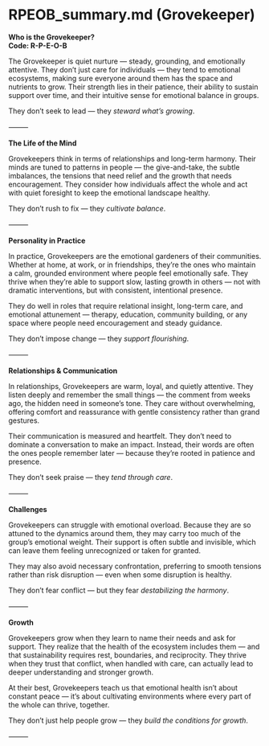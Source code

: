 # RPEOB_summary.md (Grovekeeper)

**Who is the Grovekeeper?**  
**Code: R-P-E-O-B**

The Grovekeeper is quiet nurture — steady, grounding, and emotionally attentive. They don’t just care for individuals — they tend to emotional ecosystems, making sure everyone around them has the space and nutrients to grow. Their strength lies in their patience, their ability to sustain support over time, and their intuitive sense for emotional balance in groups.

They don’t seek to lead — they *steward what’s growing*.

⸻

**The Life of the Mind**

Grovekeepers think in terms of relationships and long-term harmony. Their minds are tuned to patterns in people — the give-and-take, the subtle imbalances, the tensions that need relief and the growth that needs encouragement. They consider how individuals affect the whole and act with quiet foresight to keep the emotional landscape healthy.

They don’t rush to fix — they *cultivate balance*.

⸻

**Personality in Practice**

In practice, Grovekeepers are the emotional gardeners of their communities. Whether at home, at work, or in friendships, they’re the ones who maintain a calm, grounded environment where people feel emotionally safe. They thrive when they’re able to support slow, lasting growth in others — not with dramatic interventions, but with consistent, intentional presence.

They do well in roles that require relational insight, long-term care, and emotional attunement — therapy, education, community building, or any space where people need encouragement and steady guidance.

They don’t impose change — they *support flourishing*.

⸻

**Relationships & Communication**

In relationships, Grovekeepers are warm, loyal, and quietly attentive. They listen deeply and remember the small things — the comment from weeks ago, the hidden need in someone’s tone. They care without overwhelming, offering comfort and reassurance with gentle consistency rather than grand gestures.

Their communication is measured and heartfelt. They don’t need to dominate a conversation to make an impact. Instead, their words are often the ones people remember later — because they’re rooted in patience and presence.

They don’t seek praise — they *tend through care*.

⸻

**Challenges**

Grovekeepers can struggle with emotional overload. Because they are so attuned to the dynamics around them, they may carry too much of the group’s emotional weight. Their support is often subtle and invisible, which can leave them feeling unrecognized or taken for granted.

They may also avoid necessary confrontation, preferring to smooth tensions rather than risk disruption — even when some disruption is healthy.

They don’t fear conflict — but they fear *destabilizing the harmony*.

⸻

**Growth**

Grovekeepers grow when they learn to name their needs and ask for support. They realize that the health of the ecosystem includes them — and that sustainability requires rest, boundaries, and reciprocity. They thrive when they trust that conflict, when handled with care, can actually lead to deeper understanding and stronger growth.

At their best, Grovekeepers teach us that emotional health isn’t about constant peace — it’s about cultivating environments where every part of the whole can thrive, together.

They don’t just help people grow — they *build the conditions for growth*.

⸻
